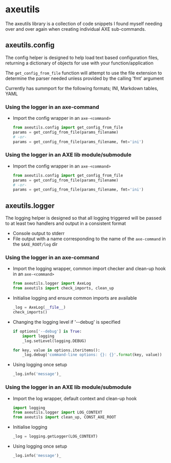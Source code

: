 # axeutils

The axeutils library is a collection of code snippets I found myself needing over and over again when creating individual AXE sub-commands.


## axeutils.config

The config helper is designed to help load text based configuration files, returning a dictionary of objects for use with your function/application

The `get_config_from_file` function will attempt to use the file extension to determine the parser needed unless provided by the calling 'fmt' argument

Currently has summport for the following formats; INI, Markdown tables, YAML

### Using the logger in an axe-command

 - Import the config wrapper in an `axe-<command>`

    ``` python
    from axeutils.config import get_config_from_file
    params = get_config_from_file(params_filename)
    # -or-
    params = get_config_from_file(params_filename, fmt='ini')
    ```

### Using the logger in an AXE lib module/submodule

 - Import the config wrapper in an `axe-<command>`

    ``` python
    from axeutils.config import get_config_from_file
    params = get_config_from_file(params_filename)
    # -or-
    params = get_config_from_file(params_filename, fmt='ini')
    ```


## axeutils.logger

The logging helper is designed so that all logging triggered will be passed to at least two handlers and output in a consistent format

 - Console output to stderr
 - File output with a name corresponding to the name of the `axe-command` in the `$AXE_ROOT/log` dir

### Using the logger in an axe-command

 - Import the logging wrapper, common import checker and clean-up hook in an `axe-<command>`

    ``` python
    from axeutils.logger import AxeLog
    from axeutils import check_imports, clean_up
    ```

 - Initialise logging and ensure common imports are available

    ``` python
    _log = AxeLog(__file__)
    check_imports()
    ```

 - Changing the logging level if '--debug' is specified

    ``` python
    if options['--debug'] is True:
        import logging
        _log.setLevel(logging.DEBUG)

    for key, value in options.iteritems():
        _log.debug('command-line options: {}: {}'.format(key, value))
    ```

 - Using logging once setup

    ``` python
    _log.info('message')_
    ```

### Using the logger in an AXE lib module/submodule

 - Import the log wrapper, default context and clean-up hook

    ``` python
    import logging
    from axeutils.logger import LOG_CONTEXT
    from axeutils import clean_up, CONST_AXE_ROOT
    ```

 - Initialise logging

    ``` python
    _log = logging.getLogger(LOG_CONTEXT)
    ```

 - Using logging once setup

    ``` python
    _log.info('message')_
    ```


